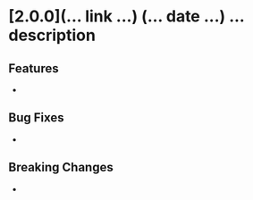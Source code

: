 # [2.0.0](... link ...) (... date ...) ... description

## Features
- 

## Bug Fixes
- 

## Breaking Changes
- 